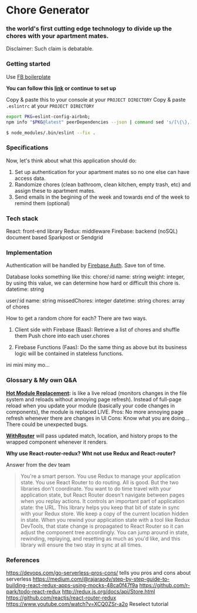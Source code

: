 # Chore Generator
### the world's first cutting edge technology to divide up the chores with your apartment mates.

Disclaimer: Such claim is debatable.

### Getting started

Use [FB boilerplate](https://github.com/facebookincubator/create-react-app)

**You can follow this [link](https://groundberry.github.io/development/2017/06/11/create-react-app-linting-all-the-things.html) or continue to set up**

Copy & paste this to your console at your `PROJECT DIRECTORY`
Copy & paste `.eslintrc` at your `PROJECT DIRECTORY`

```bash
export PKG=eslint-config-airbnb;
npm info "$PKG@latest" peerDependencies --json | command sed 's/[\{\},]//g ; s/: /@/g' | xargs npm install --save-dev "$PKG@latest"

$ node_modules/.bin/eslint --fix .
```


### Specifications
Now, let's think about what this application should do:
1. Set up authentication for your apartment mates so no one else can have access data.
2. Randomize chores (clean bathroom, clean kitchen, empty trash, etc) and assign these to apartment mates.
3. Send emails in the begining of the week and towards end of the week to remind them (optional)

### Tech stack
React: front-end library
Redux: middleware
Firebase: backend (noSQL) document based
Sparkpost or Sendgrid

### Implementation
Authentication will be handled by [Firebase Auth](https://firebase.google.com/docs/auth/). Save ton of time.

Database looks something like this:
chore/:id
  name: string
  weight: integer, by using this value, we can determine how hard or difficult this chore is.
  datetime: string

user/:id
  name: string
  missedChores: integer
  datetime: string
  chores: array of chores

How to get a random chore for each?
There are two ways.

1. Client side with Firebase (Baas):
  Retrieve a list of chores and shuffle them
  Push chore into each user.chores

2. Firebase Functions (Faas):
  Do the same thing as above but its business logic will be contained in stateless functions.

ini mini miny mo...

### Glossary & My own Q&A
**[Hot Module Replacement](https://webpack.github.io/docs/hot-module-replacement.html):**  is like a live reload (monitors changes in the file system and reloads without annoying page refresh). 
Instead of full-page reload when you update your module (basically your code changes in components), the module is replaced LIVE.
Pros: No more annoying page refresh whenever there are changes in UI
Cons: Know what you are doing... There could be unexpected bugs.

**[WithRouter](https://github.com/ReactTraining/react-router/blob/master/packages/react-router/docs/api/withRouter.md)** will pass updated match, location, and history props to the wrapped component whenever it renders.




**Why use React-router-redux? Wht not use Redux and React-router?**

Answer from the dev team
> You're a smart person. You use Redux to manage your application state. You use React Router to do routing. All is good. But the two libraries don't coordinate. You want to do time travel with your application state, but React Router doesn't navigate between pages when you replay actions. It controls an important part of application state: the URL. This library helps you keep that bit of state in sync with your Redux store. We keep a copy of the current location hidden in state. When you rewind your application state with a tool like Redux DevTools, that state change is propagated to React Router so it can adjust the component tree accordingly. You can jump around in state, rewinding, replaying, and resetting as much as you'd like, and this library will ensure the two stay in sync at all times.


### References
https://devops.com/go-serverless-pros-cons/ tells you pros and cons about serverless
https://medium.com/@rajaraodv/step-by-step-guide-to-building-react-redux-apps-using-mocks-48ca0f47f9a
https://github.com/r-park/todo-react-redux
http://redux.js.org/docs/api/Store.html
https://github.com/reactjs/react-router-redux
https://www.youtube.com/watch?v=XCQ0ZSr-a2o Reselect tutorial

